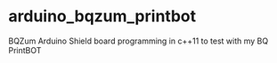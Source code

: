 # arduino_bqzum_printbot
BQZum Arduino Shield board programming in c++11 to test with my BQ PrintBOT
